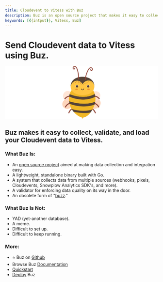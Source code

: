 ```yaml
---
title: Cloudevent to Vitess with Buz
description: Buz is an open source project that makes it easy to collect, validate, and load Cloudevent data to Vitess.
keywords: [{{intput}}, Vitess, Buz]
---
```


# Send Cloudevent data to Vitess using Buz.

![buzz](../../../static/img/buzz.png)


## Buz makes it easy to collect, validate, and load your Cloudevent data to Vitess.


### What Buz Is:

- An [open source project](https://github.com/silverton-io/buz) aimed at making data collection and integration easy.
- A lightweight, standalone binary built with Go.
- A system that collects data from multiple sources (webhooks, pixels, Cloudevents, Snowplow Analytics SDK's, and more).
- A validator for enforcing data quality on its way in the door.
- An obsolete form of "[buzz](https://www.merriam-webster.com/dictionary/buzz)."


### What Buz Is Not:

- YAD (yet-another database).
- A meme.
- Difficult to set up.
- Difficult to keep running.


### More:
- ⭐ Buz on [Github](https://github.com/silverton-io/buz)
- Browse Buz [Documentation](/)
- [Quickstart](/examples/quickstart)
- [Deploy](category/deploying-buz) Buz
